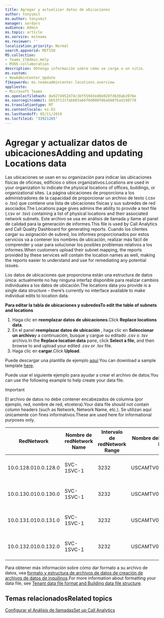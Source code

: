 ```yaml
---
title: Agregar y actualizar datos de ubicaciones
author: tonysmit
ms.author: tonysmit
manager: serdars
audience: Admin
ms.topic: article
ms.service: msteams
ms.reviewer: ''
localization_priority: Normal
search.appverid: MET150
MS.collection:
- Teams_ITAdmin_Help
- M365-collaboration
description: Obtenga información sobre cómo se carga a un sitio.
ms.custom:
- NewAdminCenter_Update
f1keywords: ms.teamsadmincenter.locations.overview
appliesto:
- Microsoft Teams
ms.openlocfilehash: 8a9274952d74c3bf55943ed6b028fd630ab2078e
ms.sourcegitcommit: bb53f131fabb03a66f0d000f8ba668fbad190778
ms.translationtype: MT
ms.contentlocale: es-ES
ms.lasthandoff: 05/11/2019
ms.locfileid: "33921285"
---
```

<a name="adding-and-updating-locations-data"></a><span data-ttu-id="0bedf-103">Agregar y actualizar datos de ubicaciones</span><span class="sxs-lookup"><span data-stu-id="0bedf-103">Adding and updating Locations data</span></span>
============================

<span data-ttu-id="0bedf-104">Las ubicaciones se usan en su organización para indicar las ubicaciones físicas de oficinas, edificios o sitios organizativos.</span><span class="sxs-lookup"><span data-stu-id="0bedf-104">Locations are used in your organization to indicate the physical locations of offices, buildings, or organizational sites.</span></span> <span data-ttu-id="0bedf-105">La página ubicaciones de proporciona a los administradores de la capacidad de proporcionar un archivo de texto (.csv o .tsv) que contiene una lista de ubicaciones físicas y sus subredes de red asociados.</span><span class="sxs-lookup"><span data-stu-id="0bedf-105">The Locations page gives admins the ability to provide a text file (.csv or .tsv) containing a list of physical locations and their associated network subnets.</span></span> <span data-ttu-id="0bedf-106">Este archivo se usa en análisis de llamada y llame al panel de calidad para la generación de informes.</span><span class="sxs-lookup"><span data-stu-id="0bedf-106">This file is used by Call Analytics and Call Quality Dashboard for generating reports.</span></span> <span data-ttu-id="0bedf-107">Cuando los clientes cargar su asignación de subred, los informes proporcionados por estos servicios va a contener los nombres de ubicación, realizar más fácil de comprender y usar para solucionar los posibles problemas relativos a los informes.</span><span class="sxs-lookup"><span data-stu-id="0bedf-107">When customers upload their subnet mapping, the reports provided by these services will contain the location names as well, making the reports easier to understand and use for remediating any potential issues.</span></span>

<span data-ttu-id="0bedf-108">Los datos de ubicaciones que proporciona están una estructura de datos única: actualmente no hay ninguna interfaz disponible para realizar cambios individuales a los datos de ubicación.</span><span class="sxs-lookup"><span data-stu-id="0bedf-108">The locations data you provide is a single data structure – there’s currently no interface available to make individual edits to location data.</span></span> 

<span data-ttu-id="0bedf-109">**Para editar la tabla de ubicaciones y subredes**</span><span class="sxs-lookup"><span data-stu-id="0bedf-109">**To edit the table of subnets and locations**</span></span>

1. <span data-ttu-id="0bedf-110">Haga clic en **reemplazar datos de ubicaciones**.</span><span class="sxs-lookup"><span data-stu-id="0bedf-110">Click **Replace locations data**.</span></span>
2. <span data-ttu-id="0bedf-111">En el panel **reemplazar datos de ubicación** , haga clic en **Seleccionar un archivo**y a continuación, busque y cargue su editado .csv o .tsv archivo.</span><span class="sxs-lookup"><span data-stu-id="0bedf-111">In the **Replace location data** pane, click **Select a file**, and then browse to and upload your edited .csv or .tsv file.</span></span> 
3. <span data-ttu-id="0bedf-112">Haga clic en **cargar**.</span><span class="sxs-lookup"><span data-stu-id="0bedf-112">Click **Upload**.</span></span> 


<span data-ttu-id="0bedf-113">Puede descargar una plantilla de ejemplo [aquí](https://github.com/MicrosoftDocs/OfficeDocs-SkypeForBusiness/blob/live/Teams/downloads/locations-template.zip?raw=true).</span><span class="sxs-lookup"><span data-stu-id="0bedf-113">You can download a sample template [here](https://github.com/MicrosoftDocs/OfficeDocs-SkypeForBusiness/blob/live/Teams/downloads/locations-template.zip?raw=true).</span></span>

<span data-ttu-id="0bedf-114">Puede usar el siguiente ejemplo para ayudar a crear el archivo de datos.</span><span class="sxs-lookup"><span data-stu-id="0bedf-114">You can use the following example to help create your data file.</span></span> 

> [!IMPORTANT]
> <span data-ttu-id="0bedf-115">El archivo de datos no debe contener encabezados de columna (por ejemplo, red, nombre de red, etcetera).</span><span class="sxs-lookup"><span data-stu-id="0bedf-115">Your data file should not contain column headers (such as Network, Network Name, etc.).</span></span> <span data-ttu-id="0bedf-116">Se utilizan aquí únicamente con fines informativos.</span><span class="sxs-lookup"><span data-stu-id="0bedf-116">These are used here for informational purposes only.</span></span> </br>

|<span data-ttu-id="0bedf-117">Red</span><span class="sxs-lookup"><span data-stu-id="0bedf-117">Network</span></span>|<span data-ttu-id="0bedf-118">Nombre de red</span><span class="sxs-lookup"><span data-stu-id="0bedf-118">Network Name</span></span>|<span data-ttu-id="0bedf-119">Intervalo de red</span><span class="sxs-lookup"><span data-stu-id="0bedf-119">Network Range</span></span>|<span data-ttu-id="0bedf-120">Nombre del edificio</span><span class="sxs-lookup"><span data-stu-id="0bedf-120">Building Name</span></span>|<span data-ttu-id="0bedf-121">Tipo de propiedad</span><span class="sxs-lookup"><span data-stu-id="0bedf-121">Ownership Type</span></span>|<span data-ttu-id="0bedf-122">Tipo de creación</span><span class="sxs-lookup"><span data-stu-id="0bedf-122">Building Type</span></span>|<span data-ttu-id="0bedf-123">Tipo de creación de Office</span><span class="sxs-lookup"><span data-stu-id="0bedf-123">Building Office Type</span></span>|<span data-ttu-id="0bedf-124">Ciudad</span><span class="sxs-lookup"><span data-stu-id="0bedf-124">City</span></span>|<span data-ttu-id="0bedf-125">Código postal</span><span class="sxs-lookup"><span data-stu-id="0bedf-125">Zip Code</span></span>|<span data-ttu-id="0bedf-126">País</span><span class="sxs-lookup"><span data-stu-id="0bedf-126">Country</span></span>|<span data-ttu-id="0bedf-127">Estado</span><span class="sxs-lookup"><span data-stu-id="0bedf-127">State</span></span>|<span data-ttu-id="0bedf-128">Region</span><span class="sxs-lookup"><span data-stu-id="0bedf-128">Region</span></span>|<span data-ttu-id="0bedf-129">Corp interior</span><span class="sxs-lookup"><span data-stu-id="0bedf-129">Inside Corp</span></span>|<span data-ttu-id="0bedf-130">Ruta de Express</span><span class="sxs-lookup"><span data-stu-id="0bedf-130">Express Route</span></span>|
|-|-|-|-|-|-|-|-|-|-|-|-|-|-|
|<span data-ttu-id="0bedf-131">10.0.128.0</span><span class="sxs-lookup"><span data-stu-id="0bedf-131">10.0.128.0</span></span> |<span data-ttu-id="0bedf-132">SVC-1</span><span class="sxs-lookup"><span data-stu-id="0bedf-132">SVC-1</span></span>|<span data-ttu-id="0bedf-133">32</span><span class="sxs-lookup"><span data-stu-id="0bedf-133">32</span></span>|<span data-ttu-id="0bedf-134">USCAMTV001</span><span class="sxs-lookup"><span data-stu-id="0bedf-134">USCAMTV001</span></span>|<span data-ttu-id="0bedf-135">Contoso conexión alquilada RE&F</span><span class="sxs-lookup"><span data-stu-id="0bedf-135">Contoso Leased RE&F</span></span>|<span data-ttu-id="0bedf-136">Office</span><span class="sxs-lookup"><span data-stu-id="0bedf-136">Office</span></span>|<span data-ttu-id="0bedf-137">RE&F</span><span class="sxs-lookup"><span data-stu-id="0bedf-137">RE&F</span></span>|<span data-ttu-id="0bedf-138">Mountain View</span><span class="sxs-lookup"><span data-stu-id="0bedf-138">Mountain View</span></span>|<span data-ttu-id="0bedf-139">94043</span><span class="sxs-lookup"><span data-stu-id="0bedf-139">94043</span></span>|<span data-ttu-id="0bedf-140">NOSOTROS</span><span class="sxs-lookup"><span data-stu-id="0bedf-140">US</span></span>|<span data-ttu-id="0bedf-141">CA</span><span class="sxs-lookup"><span data-stu-id="0bedf-141">CA</span></span>|<span data-ttu-id="0bedf-142">NOSOTROS</span><span class="sxs-lookup"><span data-stu-id="0bedf-142">US</span></span>|<span data-ttu-id="0bedf-143">1</span><span class="sxs-lookup"><span data-stu-id="0bedf-143">1</span></span>|<span data-ttu-id="0bedf-144">1</span><span class="sxs-lookup"><span data-stu-id="0bedf-144">1</span></span>|
|<span data-ttu-id="0bedf-145">10.0.130.0</span><span class="sxs-lookup"><span data-stu-id="0bedf-145">10.0.130.0</span></span> |<span data-ttu-id="0bedf-146">SVC-1</span><span class="sxs-lookup"><span data-stu-id="0bedf-146">SVC-1</span></span>|<span data-ttu-id="0bedf-147">32</span><span class="sxs-lookup"><span data-stu-id="0bedf-147">32</span></span>|<span data-ttu-id="0bedf-148">USCAMTV001</span><span class="sxs-lookup"><span data-stu-id="0bedf-148">USCAMTV001</span></span>|<span data-ttu-id="0bedf-149">Contoso conexión alquilada RE&F</span><span class="sxs-lookup"><span data-stu-id="0bedf-149">Contoso Leased RE&F</span></span>|<span data-ttu-id="0bedf-150">Office</span><span class="sxs-lookup"><span data-stu-id="0bedf-150">Office</span></span>|<span data-ttu-id="0bedf-151">RE&F</span><span class="sxs-lookup"><span data-stu-id="0bedf-151">RE&F</span></span>|<span data-ttu-id="0bedf-152">Mountain View</span><span class="sxs-lookup"><span data-stu-id="0bedf-152">Mountain View</span></span>|<span data-ttu-id="0bedf-153">94043</span><span class="sxs-lookup"><span data-stu-id="0bedf-153">94043</span></span>|<span data-ttu-id="0bedf-154">NOSOTROS</span><span class="sxs-lookup"><span data-stu-id="0bedf-154">US</span></span>|<span data-ttu-id="0bedf-155">CA</span><span class="sxs-lookup"><span data-stu-id="0bedf-155">CA</span></span>|<span data-ttu-id="0bedf-156">NOSOTROS</span><span class="sxs-lookup"><span data-stu-id="0bedf-156">US</span></span>|<span data-ttu-id="0bedf-157">1</span><span class="sxs-lookup"><span data-stu-id="0bedf-157">1</span></span>|<span data-ttu-id="0bedf-158">1</span><span class="sxs-lookup"><span data-stu-id="0bedf-158">1</span></span>|
|<span data-ttu-id="0bedf-159">10.0.131.0</span><span class="sxs-lookup"><span data-stu-id="0bedf-159">10.0.131.0</span></span> |<span data-ttu-id="0bedf-160">SVC-1</span><span class="sxs-lookup"><span data-stu-id="0bedf-160">SVC-1</span></span>|<span data-ttu-id="0bedf-161">32</span><span class="sxs-lookup"><span data-stu-id="0bedf-161">32</span></span>|<span data-ttu-id="0bedf-162">USCAMTV001</span><span class="sxs-lookup"><span data-stu-id="0bedf-162">USCAMTV001</span></span>|<span data-ttu-id="0bedf-163">Contoso conexión alquilada RE&F</span><span class="sxs-lookup"><span data-stu-id="0bedf-163">Contoso Leased RE&F</span></span>|<span data-ttu-id="0bedf-164">Office</span><span class="sxs-lookup"><span data-stu-id="0bedf-164">Office</span></span>|<span data-ttu-id="0bedf-165">RE&F</span><span class="sxs-lookup"><span data-stu-id="0bedf-165">RE&F</span></span>|<span data-ttu-id="0bedf-166">Mountain View</span><span class="sxs-lookup"><span data-stu-id="0bedf-166">Mountain View</span></span>|<span data-ttu-id="0bedf-167">94043</span><span class="sxs-lookup"><span data-stu-id="0bedf-167">94043</span></span>|<span data-ttu-id="0bedf-168">NOSOTROS</span><span class="sxs-lookup"><span data-stu-id="0bedf-168">US</span></span>|<span data-ttu-id="0bedf-169">CA</span><span class="sxs-lookup"><span data-stu-id="0bedf-169">CA</span></span>|<span data-ttu-id="0bedf-170">NOSOTROS</span><span class="sxs-lookup"><span data-stu-id="0bedf-170">US</span></span>|<span data-ttu-id="0bedf-171">1</span><span class="sxs-lookup"><span data-stu-id="0bedf-171">1</span></span>|<span data-ttu-id="0bedf-172">1</span><span class="sxs-lookup"><span data-stu-id="0bedf-172">1</span></span>|
|<span data-ttu-id="0bedf-173">10.0.132.0</span><span class="sxs-lookup"><span data-stu-id="0bedf-173">10.0.132.0</span></span> |<span data-ttu-id="0bedf-174">SVC-1</span><span class="sxs-lookup"><span data-stu-id="0bedf-174">SVC-1</span></span>|<span data-ttu-id="0bedf-175">32</span><span class="sxs-lookup"><span data-stu-id="0bedf-175">32</span></span>|<span data-ttu-id="0bedf-176">USCAMTV001</span><span class="sxs-lookup"><span data-stu-id="0bedf-176">USCAMTV001</span></span>|<span data-ttu-id="0bedf-177">Contoso conexión alquilada RE&F</span><span class="sxs-lookup"><span data-stu-id="0bedf-177">Contoso Leased RE&F</span></span>|<span data-ttu-id="0bedf-178">Office</span><span class="sxs-lookup"><span data-stu-id="0bedf-178">Office</span></span>|<span data-ttu-id="0bedf-179">RE&F</span><span class="sxs-lookup"><span data-stu-id="0bedf-179">RE&F</span></span>|<span data-ttu-id="0bedf-180">Mountain View</span><span class="sxs-lookup"><span data-stu-id="0bedf-180">Mountain View</span></span>|<span data-ttu-id="0bedf-181">94043</span><span class="sxs-lookup"><span data-stu-id="0bedf-181">94043</span></span>|<span data-ttu-id="0bedf-182">NOSOTROS</span><span class="sxs-lookup"><span data-stu-id="0bedf-182">US</span></span>|<span data-ttu-id="0bedf-183">CA</span><span class="sxs-lookup"><span data-stu-id="0bedf-183">CA</span></span>|<span data-ttu-id="0bedf-184">NOSOTROS</span><span class="sxs-lookup"><span data-stu-id="0bedf-184">US</span></span>|<span data-ttu-id="0bedf-185">1</span><span class="sxs-lookup"><span data-stu-id="0bedf-185">1</span></span>|<span data-ttu-id="0bedf-186">1</span><span class="sxs-lookup"><span data-stu-id="0bedf-186">1</span></span>|


<span data-ttu-id="0bedf-187">Para obtener más información sobre cómo dar formato a su archivo de datos, vea [formato y estructura de archivos de datos de creación de archivos de datos de inquilinos](turning-on-and-using-call-quality-dashboard.md#tenant-data-file-format-and-building-data-file-structure).</span><span class="sxs-lookup"><span data-stu-id="0bedf-187">For more information about formatting your data file, see [Tenant data file format and Building data file structure](turning-on-and-using-call-quality-dashboard.md#tenant-data-file-format-and-building-data-file-structure).</span></span>


## <a name="related-topics"></a><span data-ttu-id="0bedf-188">Temas relacionados</span><span class="sxs-lookup"><span data-stu-id="0bedf-188">Related topics</span></span>

[<span data-ttu-id="0bedf-189">Configurar el Análisis de llamadas</span><span class="sxs-lookup"><span data-stu-id="0bedf-189">Set up Call Analytics</span></span>](set-up-call-analytics.md)
